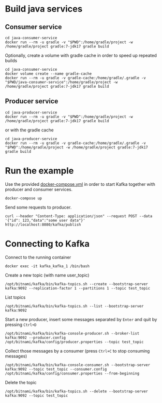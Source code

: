 # Build java services

## Consumer service

    cd java-consumer-service
    docker run --rm -u gradle -v "$PWD":/home/gradle/project -w /home/gradle/project gradle:7-jdk17 gradle build

Optionally, create a volume with gradle cache in order to speed up repeated builds

    cd java-consumer-service
    docker volume create --name gradle-cache
    docker run --rm -u gradle -v gradle-cache:/home/gradle/.gradle -v "$PWD/java-consumer-service":/home/gradle/project -w /home/gradle/project gradle:7-jdk17 gradle build

## Producer service

    cd java-producer-service
    docker run --rm -u gradle -v "$PWD":/home/gradle/project -w /home/gradle/project gradle:7-jdk17 gradle build

or with the gradle cache

    cd java-producer-service
    docker run --rm -u gradle -v gradle-cache:/home/gradle/.gradle -v "$PWD":/home/gradle/project -w /home/gradle/project gradle:7-jdk17 gradle build

# Run the example

Use the provided [docker-compose.yml](docker-compose.yml) in order to start Kafka together with producer and consumer services.

    docker-compose up

Send some requests to producer.

    curl --header "Content-Type: application/json" --request POST --data '{"id": 123,"data":"some user data"}' http://localhost:8080/kafka/publish

# Connecting to Kafka

Connect to the running container

    docker exec -it kafka_kafka_1 /bin/bash

Create a new topic (with name user_topic)

    /opt/bitnami/kafka/bin/kafka-topics.sh --create --bootstrap-server kafka:9092 --replication-factor 1 --partitions 1 --topic test_topic

List topics

    /opt/bitnami/kafka/bin/kafka-topics.sh --list --bootstrap-server kafka:9092

Start a new producer, insert some messages separated by `Enter` and quit by pressing `Ctrl+D`

    /opt/bitnami/kafka/bin/kafka-console-producer.sh --broker-list kafka:9092 --producer.config /opt/bitnami/kafka/config/producer.properties --topic test_topic

Collect those messages by a consumer (press `Ctrl+C` to stop consuming messages)
    
    /opt/bitnami/kafka/bin/kafka-console-consumer.sh --bootstrap-server kafka:9092 --topic test_topic --consumer.config /opt/bitnami/kafka/config/consumer.properties --from-beginning

Delete the topic

    /opt/bitnami/kafka/bin/kafka-topics.sh --delete --bootstrap-server kafka:9092 --topic test_topic
